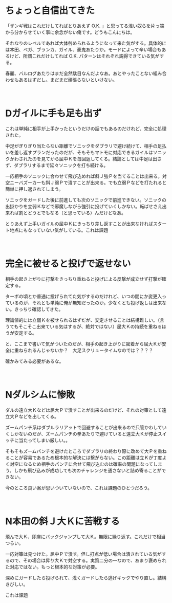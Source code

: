 # ちょっと自信出てきた

「ザンギ戦はこれだけしてればとりあえず O.K. 」と思ってる浅い奴らを片っ端から分からせていく事に余念がない俺です。どうもこんにちは。

それなりのレベルであれば大体咎められるようになって来た気がする。具体的には本田、ベガ、ブランカ、ガイル、豪鬼あたりか。モードによって辛い場合もあるけど、所謂これだけしてれば O.K. パターンはそれぞれ説得できている気がする。

春麗、バルログあたりはまだ全然駄目なんだよなあ。あとやったことない組み合わせもあるはずだし。まだまだ頑張らないといけない。

　
　

# Dガイルに手も足も出ず

これは単純に相手が上手かったというだけの話でもあるのだけれど、完全に処理された。

中足がぎりぎり当たらない距離でソニックをダブラリで避け続けて、相手の足払いを差し返すプランだったのだが、そもそもマトモに対応できるガイルはソニックかわされたのを見てから屈中Ｋを毎回返してくる。結論としては中足は出さず、ダブラリするまで延々ソニックを打ち続ける。

一応相手のソニックに合わせて飛び込めれば斜Ｊ強Ｐを当てることは出来る。対空ニーバズーカーも斜Ｊ弱Ｐで潰すことが出来る。でも立弱Ｐなどを打たれると簡単に押し返されてしまう。

ソニックをガードした後に前進しても次のソニックで前進できない。ソニックの出掛かりを立弱Ｋなどで邪魔しながら強引に投げていくしかない。転ばせさえ出来れば割とどうとでもなる（と思っている）んだけどなあ。

とりあえず上手いガイルの屈中Ｋにきっちり差し返すことが出来なければスタート地点にもなっていない気がしている。これは課題

　
　

# 完全に被せると投げで返せない

相手の起き上がりに打撃をきっちり重ねると投げによる反撃が成立せず打撃が確定する。

ターボの頃とか普通に投げられてた気がするのだけれど、いつの間にか変更入っているのが、それとも単純に俺が無知だったのか。少なくとも投げ返しは出来ない。きっちり確認してきた。

理論値的には立弱Ｋを被せられるはずだが、安定させることは結構難しい。（言うてもそこそこ出来ている気はするが、絶対ではない）屈大Ｋの持続を重ねるほうが安定する。

と、ここまで書いて気がついたのだが、相手の起き上がりに密着から屈大Ｋが安全に重ねられるんじゃないか？　大足スクリュータイムなのでは？？？？

確かみてみる必要があるな。

　
　

# Nダルシムに惨敗

ダルの遠立大Ｋなどは屈大Ｐで潰すことが出来るのだけど、それの対策として遠立大Ｐなどを出してくる。

ズームパンチ系はダブルラリアットで回避することが出来るので只管かわしていくしかないのだが、ズームパンチの拳あたりで避けていると遠立大Ｋが停止スイッチに当たってしまい厳しい。。

そもそもズームパンチを避けたところでダブラリの終わり際に改めて大Ｐを重ねることが容易であるため根本的な解決には繋がらない。この距離は立Ｋが丁度よく対空になるため相手のパンチに合せて飛び込むのは確率の問題になってしまう。しかも飛び込みが成功しても次のチャレンジを通さないと詰め寄ることができない。

今のところ良い案が思いついていないので、これは課題のひとつだろう。

　
　

# N本田の斜Ｊ大Ｋに苦戦する

飛んで大Ｋ、即座にバックジャンプして大Ｋ。無限に繰り返す。これだけで相当つらい。

一応対策は見つけた。屈中Ｐで潰す。但し打点が低い場合は潰されている気がするので、その場合は昇り大Ｋで対空する。実質二分の一なので、あまり褒められた対応ではない。もっと根本的な対策が必要。

深めにガードしたら投げられて、浅くガードしたら逃げキックでやり直し。結構きびしい。

これは課題